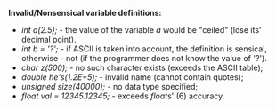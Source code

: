 **Invalid/Nonsensical variable definitions:**
- *int a(2.5);*                 - the value of the variable *a* would be "ceiled" (lose its' decimal point).
- *int b = '?';*                - if ASCII is taken into account, the definition is sensical, otherwise - not (if the programmer does not know the value of '?').
- *char z(500);*                - no such character exists (exceeds the ASCII table);
- *double he's(1.2E+5);*        - invalid name (cannot contain quotes);
- *unsigned size(40000);*       - no data type specified;
- *float val = 12345.12345;*    - exceeds *float*s' (6) accuracy.